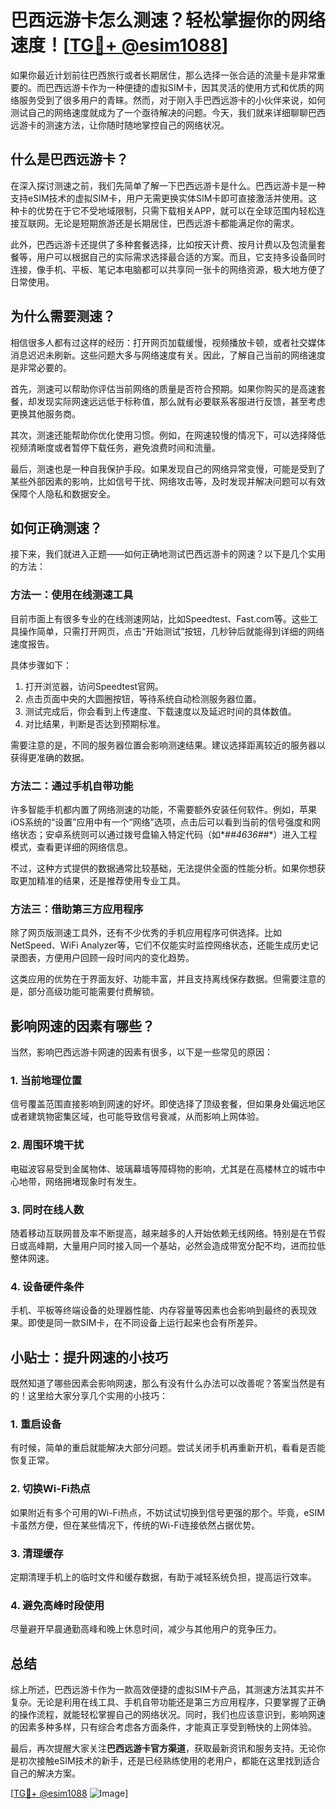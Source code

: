 # 巴西远游卡怎么测速？轻松掌握你的网络速度！[[TG💪+ @esim1088](https://t.me/s/esim1088)]

如果你最近计划前往巴西旅行或者长期居住，那么选择一张合适的流量卡是非常重要的。而巴西远游卡作为一种便捷的虚拟SIM卡，因其灵活的使用方式和优质的网络服务受到了很多用户的青睐。然而，对于刚入手巴西远游卡的小伙伴来说，如何测试自己的网络速度就成为了一个亟待解决的问题。今天，我们就来详细聊聊巴西远游卡的测速方法，让你随时随地掌控自己的网络状况。

## 什么是巴西远游卡？

在深入探讨测速之前，我们先简单了解一下巴西远游卡是什么。巴西远游卡是一种支持eSIM技术的虚拟SIM卡，用户无需更换实体SIM卡即可直接激活并使用。这种卡的优势在于它不受地域限制，只需下载相关APP，就可以在全球范围内轻松连接互联网。无论是短期旅游还是长期居住，巴西远游卡都能满足你的需求。

此外，巴西远游卡还提供了多种套餐选择，比如按天计费、按月计费以及包流量套餐等，用户可以根据自己的实际需求选择最合适的方案。而且，它支持多设备同时连接，像手机、平板、笔记本电脑都可以共享同一张卡的网络资源，极大地方便了日常使用。

## 为什么需要测速？

相信很多人都有过这样的经历：打开网页加载缓慢，视频播放卡顿，或者社交媒体消息迟迟未刷新。这些问题大多与网络速度有关。因此，了解自己当前的网络速度是非常必要的。

首先，测速可以帮助你评估当前网络的质量是否符合预期。如果你购买的是高速套餐，却发现实际网速远远低于标称值，那么就有必要联系客服进行反馈，甚至考虑更换其他服务商。

其次，测速还能帮助你优化使用习惯。例如，在网速较慢的情况下，可以选择降低视频清晰度或者暂停下载任务，避免浪费时间和流量。

最后，测速也是一种自我保护手段。如果发现自己的网络异常变慢，可能是受到了某些外部因素的影响，比如信号干扰、网络攻击等，及时发现并解决问题可以有效保障个人隐私和数据安全。

## 如何正确测速？

接下来，我们就进入正题——如何正确地测试巴西远游卡的网速？以下是几个实用的方法：

### 方法一：使用在线测速工具

目前市面上有很多专业的在线测速网站，比如Speedtest、Fast.com等。这些工具操作简单，只需打开网页，点击“开始测试”按钮，几秒钟后就能得到详细的网络速度报告。

具体步骤如下：
1. 打开浏览器，访问Speedtest官网。
2. 点击页面中央的大圆圈按钮，等待系统自动检测服务器位置。
3. 测试完成后，你会看到上传速度、下载速度以及延迟时间的具体数值。
4. 对比结果，判断是否达到预期标准。

需要注意的是，不同的服务器位置会影响测速结果。建议选择距离较近的服务器以获得更准确的数据。

### 方法二：通过手机自带功能

许多智能手机都内置了网络测速的功能，不需要额外安装任何软件。例如，苹果iOS系统的“设置”应用中有一个“网络”选项，点击后可以看到当前的信号强度和网络状态；安卓系统则可以通过拨号盘输入特定代码（如*#*#4636#*#*）进入工程模式，查看更详细的网络信息。

不过，这种方式提供的数据通常比较基础，无法提供全面的性能分析。如果你想获取更加精准的结果，还是推荐使用专业工具。

### 方法三：借助第三方应用程序

除了网页版测速工具外，还有不少优秀的手机应用程序可供选择。比如NetSpeed、WiFi Analyzer等，它们不仅能实时监控网络状态，还能生成历史记录图表，方便用户回顾一段时间内的变化趋势。

这类应用的优势在于界面友好、功能丰富，并且支持离线保存数据。但需要注意的是，部分高级功能可能需要付费解锁。

## 影响网速的因素有哪些？

当然，影响巴西远游卡网速的因素有很多，以下是一些常见的原因：

### 1. 当前地理位置

信号覆盖范围直接影响到网速的好坏。即使选择了顶级套餐，但如果身处偏远地区或者建筑物密集区域，也可能导致信号衰减，从而影响上网体验。

### 2. 周围环境干扰

电磁波容易受到金属物体、玻璃幕墙等障碍物的影响，尤其是在高楼林立的城市中心地带，网络拥堵现象时有发生。

### 3. 同时在线人数

随着移动互联网普及率不断提高，越来越多的人开始依赖无线网络。特别是在节假日或高峰期，大量用户同时接入同一个基站，必然会造成带宽分配不均，进而拉低整体网速。

### 4. 设备硬件条件

手机、平板等终端设备的处理器性能、内存容量等因素也会影响到最终的表现效果。即使是同一款SIM卡，在不同设备上运行起来也会有所差异。

## 小贴士：提升网速的小技巧

既然知道了哪些因素会影响网速，那么有没有什么办法可以改善呢？答案当然是有的！这里给大家分享几个实用的小技巧：

### 1. 重启设备

有时候，简单的重启就能解决大部分问题。尝试关闭手机再重新开机，看看是否能恢复正常。

### 2. 切换Wi-Fi热点

如果附近有多个可用的Wi-Fi热点，不妨试试切换到信号更强的那个。毕竟，eSIM卡虽然方便，但在某些情况下，传统的Wi-Fi连接依然占据优势。

### 3. 清理缓存

定期清理手机上的临时文件和缓存数据，有助于减轻系统负担，提高运行效率。

### 4. 避免高峰时段使用

尽量避开早晨通勤高峰和晚上休息时间，减少与其他用户的竞争压力。

## 总结

综上所述，巴西远游卡作为一款高效便捷的虚拟SIM卡产品，其测速方法其实并不复杂。无论是利用在线工具、手机自带功能还是第三方应用程序，只要掌握了正确的操作流程，就能轻松掌握自己的网络状况。同时，我们也应该意识到，影响网速的因素多种多样，只有综合考虑各方面条件，才能真正享受到畅快的上网体验。

最后，再次提醒大家关注**巴西远游卡官方渠道**，获取最新资讯和服务支持。无论你是初次接触eSIM技术的新手，还是已经熟练使用的老用户，都能在这里找到适合自己的解决方案。

[[TG💪+ @esim1088](https://t.me/s/esim1088) ![Image](https://i.postimg.cc/4NQfJmqS/Snipaste-2025-05-13-00-14-12.png)]